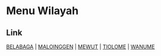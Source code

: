 # Menu Wilayah

## Link

[BELABAGA](https://github.com/gigit-pemilu/pemilu-2024-94-papua-tengah/tree/main/pilpres/hitung-suara/sub/94-papua-tengah/sub/02-puncak-jaya/sub/16-molanikime/sub/2002-belabaga)
 | 
[MALOINGGEN](https://github.com/gigit-pemilu/pemilu-2024-94-papua-tengah/tree/main/pilpres/hitung-suara/sub/94-papua-tengah/sub/02-puncak-jaya/sub/16-molanikime/sub/2004-maloinggen)
 | 
[MEWUT](https://github.com/gigit-pemilu/pemilu-2024-94-papua-tengah/tree/main/pilpres/hitung-suara/sub/94-papua-tengah/sub/02-puncak-jaya/sub/16-molanikime/sub/2003-mewut)
 | 
[TIOLOME](https://github.com/gigit-pemilu/pemilu-2024-94-papua-tengah/tree/main/pilpres/hitung-suara/sub/94-papua-tengah/sub/02-puncak-jaya/sub/16-molanikime/sub/2001-tiolome)
 | 
[WANUME](https://github.com/gigit-pemilu/pemilu-2024-94-papua-tengah/tree/main/pilpres/hitung-suara/sub/94-papua-tengah/sub/02-puncak-jaya/sub/16-molanikime/sub/2005-wanume)

